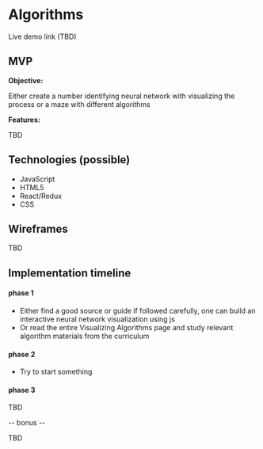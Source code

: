 # Algorithms

Live demo link (TBD)

## MVP

**Objective:**

Either create a number identifying neural network with visualizing the process or a maze with different algorithms

**Features:**

TBD

## Technologies (possible)

* JavaScript
* HTML5
* React/Redux
* CSS

## Wireframes

TBD

## Implementation timeline

#### phase 1 ####
* Either find a good source or guide if followed carefully, one can build an interactive neural network visualization using js
* Or read the entire Visualizing Algorithms page and study relevant algorithm materials from the curriculum

#### phase 2 ####
* Try to start something

#### phase 3 ####

TBD

-- bonus --

TBD
